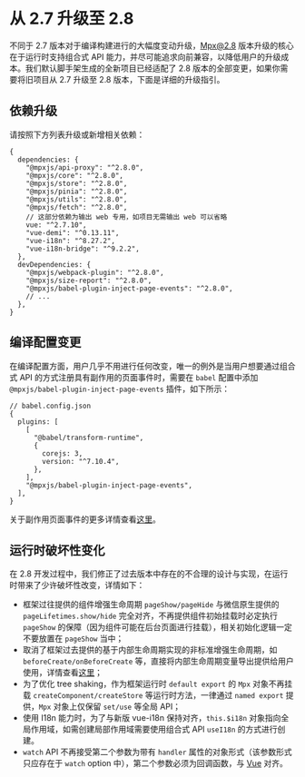 # 从 2.7 升级至 2.8

不同于 2.7 版本对于编译构建进行的大幅度变动升级，Mpx@2.8 版本升级的核心在于运行时支持组合式 API 能力，并尽可能追求向前兼容，以降低用户的升级成本。我们默认脚手架生成的全新项目已经适配了 2.8 版本的全部变更，如果你需要将旧项目从 2.7 升级至 2.8 版本，下面是详细的升级指引。

## 依赖升级

请按照下方列表升级或新增相关依赖：

```json5
{
  dependencies: {
    "@mpxjs/api-proxy": "^2.8.0",
    "@mpxjs/core": "^2.8.0",
    "@mpxjs/store": "^2.8.0",
    "@mpxjs/pinia": "^2.8.0",
    "@mpxjs/utils": "^2.8.0",
    "@mpxjs/fetch": "^2.8.0",
    // 这部分依赖为输出 web 专用，如项目无需输出 web 可以省略
    vue: "^2.7.10",
    "vue-demi": "^0.13.11",
    "vue-i18n": "^8.27.2",
    "vue-i18n-bridge": "^9.2.2",
  },
  devDependencies: {
    "@mpxjs/webpack-plugin": "^2.8.0",
    "@mpxjs/size-report": "^2.8.0",
    "@mpxjs/babel-plugin-inject-page-events": "^2.8.0",
    // ...
  },
}
```

## 编译配置变更

在编译配置方面，用户几乎不用进行任何改变，唯一的例外是当用户想要通过组合式 API 的方式注册具有副作用的页面事件时，需要在 `babel` 配置中添加 `@mpxjs/babel-plugin-inject-page-events` 插件，如下所示：

```json5
// babel.config.json
{
  plugins: [
    [
      "@babel/transform-runtime",
      {
        corejs: 3,
        version: "^7.10.4",
      },
    ],
    "@mpxjs/babel-plugin-inject-page-events",
  ],
}
```

关于副作用页面事件的更多详情查看[这里](../composition-api/composition-api.md#具有副作用的页面事件)。

## 运行时破坏性变化

在 2.8 开发过程中，我们修正了过去版本中存在的不合理的设计与实现，在运行时带来了少许破坏性改变，详情如下：

- 框架过往提供的组件增强生命周期 `pageShow/pageHide` 与微信原生提供的 `pageLifetimes.show/hide` 完全对齐，不再提供组件初始挂载时必定执行 `pageShow` 的保障（因为组件可能在后台页面进行挂载），相关初始化逻辑一定不要放置在 `pageShow` 当中；
- 取消了框架过去提供的基于内部生命周期实现的非标准增强生命周期，如 `beforeCreate/onBeforeCreate` 等，直接将内部生命周期变量导出提供给用户使用，详情查看[这里](../composition-api/composition-api.md#框架内置生命周期)；
- 为了优化 tree shaking，作为框架运行时 `default export` 的 `Mpx` 对象不再挂载 `createComponent/createStore` 等运行时方法，一律通过 `named export` 提供，`Mpx` 对象上仅保留 `set/use` 等全局 API；
- 使用 I18n 能力时，为了与新版 vue-i18n 保持对齐，`this.$i18n` 对象指向全局作用域，如需创建局部作用域需要使用组合式 API `useI18n` 的方式进行创建。
- `watch` API 不再接受第二个参数为带有 `handler` 属性的对象形式（该参数形式只应存在于 `watch` option 中），第二个参数必须为回调函数，与 [Vue](https://vuejs.org/api/reactivity-core.html#watch) 对齐。
